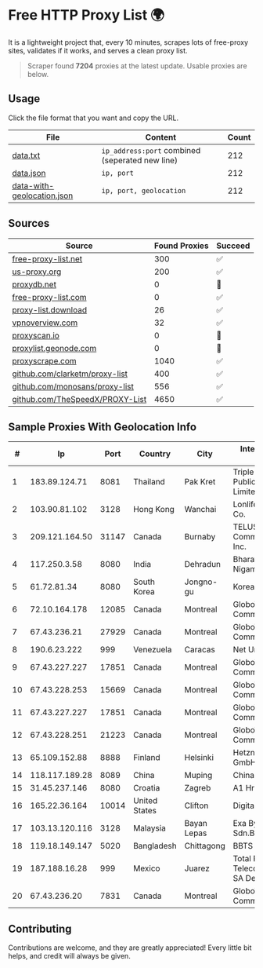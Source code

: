 
# Free HTTP Proxy List 🌍

It is a lightweight project that, every 10 minutes, scrapes lots of free-proxy sites, validates if it works, and serves a clean proxy list.


> Scraper found **7204** proxies at the latest update. Usable proxies are below.

## Usage

Click the file format that you want and copy the URL.


|File|Content|Count|
|----|-------|-----|
|[data.txt](https://raw.githubusercontent.com/themiralay/Proxy-List-World/master/data.txt)|`ip_address:port` combined (seperated new line)|212|
|[data.json](https://raw.githubusercontent.com/themiralay/Proxy-List-World/master/data.json)|`ip, port`|212|
|[data-with-geolocation.json](https://raw.githubusercontent.com/themiralay/Proxy-List-World/master/data-with-geolocation.json)|`ip, port, geolocation`|212|

## Sources

|Source|Found Proxies|Succeed|
|------|-------------|-------|
|[free-proxy-list.net](https://free-proxy-list.net)|300|✅|
|[us-proxy.org](https://www.us-proxy.org)|200|✅|
|[proxydb.net](http://proxydb.net)|0|🚫|
|[free-proxy-list.com](https://free-proxy-list.com/?page=&port=&type%5B%5D=http&type%5B%5D=https&up_time=0&search=Search)|0|✅|
|[proxy-list.download](https://www.proxy-list.download/HTTP)|26|✅|
|[vpnoverview.com](https://vpnoverview.com/privacy/anonymous-browsing/free-proxy-servers)|32|✅|
|[proxyscan.io](https://www.proxyscan.io)|0|🚫|
|[proxylist.geonode.com](https://proxylist.geonode.com/api/proxy-list?limit=300&page=1&sort_by=lastChecked&sort_type=desc&protocols=http,https)|0|🚫|
|[proxyscrape.com](https://api.proxyscrape.com/v2/?request=displayproxies&protocol=http&timeout=10000&country=all&ssl=all&anonymity=all)|1040|✅|
|[github.com/clarketm/proxy-list](https://raw.githubusercontent.com/clarketm/proxy-list/master/proxy-list-raw.txt)|400|✅|
|[github.com/monosans/proxy-list](https://raw.githubusercontent.com/monosans/proxy-list/main/proxies/http.txt)|556|✅|
|[github.com/TheSpeedX/PROXY-List](https://raw.githubusercontent.com/TheSpeedX/PROXY-List/master/http.txt)|4650|✅|


## Sample Proxies With Geolocation Info

|#|Ip|Port|Country|City|Internet Service Provider|
|-|--|----|-------|----|-------------------------|
|1|183.89.124.71|8081|Thailand|Pak Kret|Triple T Broadband Public Company Limited|
|2|103.90.81.102|3128|Hong Kong|Wanchai|Lonlife Technology Co.|
|3|209.121.164.50|31147|Canada|Burnaby|TELUS Communications Inc.|
|4|117.250.3.58|8080|India|Dehradun|Bharat Sanchar Nigam Ltd|
|5|61.72.81.34|8080|South Korea|Jongno-gu|Korea Telecom|
|6|72.10.164.178|12085|Canada|Montreal|GloboTech Communications|
|7|67.43.236.21|27929|Canada|Montreal|GloboTech Communications|
|8|190.6.23.222|999|Venezuela|Caracas|Net Uno|
|9|67.43.227.227|17851|Canada|Montreal|GloboTech Communications|
|10|67.43.228.253|15669|Canada|Montreal|GloboTech Communications|
|11|67.43.227.227|17851|Canada|Montreal|GloboTech Communications|
|12|67.43.228.251|21223|Canada|Montreal|GloboTech Communications|
|13|65.109.152.88|8888|Finland|Helsinki|Hetzner Online GmbH|
|14|118.117.189.28|8089|China|Muping|Chinanet|
|15|31.45.237.146|8080|Croatia|Zagreb|A1 Hrvatska d.o.o.|
|16|165.22.36.164|10014|United States|Clifton|DigitalOcean, LLC|
|17|103.13.120.116|3128|Malaysia|Bayan Lepas|Exa Bytes Network Sdn.Bhd.|
|18|119.18.149.147|5020|Bangladesh|Chittagong|BBTS Network|
|19|187.188.16.28|999|Mexico|Juarez|Total Play Telecomunicaciones SA De CV|
|20|67.43.236.20|7831|Canada|Montreal|GloboTech Communications|



## Contributing

Contributions are welcome, and they are greatly appreciated! Every
little bit helps, and credit will always be given.

